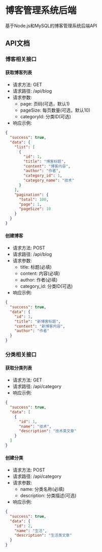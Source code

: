 # 博客管理系统后端

基于Node.js和MySQL的博客管理系统后端API

## API文档

### 博客相关接口

#### 获取博客列表
- 请求方法: GET
- 请求路径: /api/blog
- 请求参数:
  - page: 页码(可选，默认1)
  - pageSize: 每页数量(可选，默认10)
  - categoryId: 分类ID(可选)
- 响应示例:
```json
{
  "success": true,
  "data": {
    "list": [
      {
        "id": 1,
        "title": "博客标题",
        "content": "博客内容",
        "author": "作者",
        "category_id": 1,
        "category_name": "技术"
      }
    ],
    "pagination": {
      "total": 100,
      "page": 1,
      "pageSize": 10
    }
  }
}
```

#### 创建博客
- 请求方法: POST
- 请求路径: /api/blog
- 请求参数:
  - title: 标题(必填)
  - content: 内容(必填)
  - author: 作者(必填)
  - category_id: 分类ID(可选)
- 响应示例:
```json
{
  "success": true,
  "data": {
    "id": 1,
    "title": "新博客标题",
    "content": "新博客内容",
    "author": "作者"
  }
}
```

### 分类相关接口

#### 获取分类列表
- 请求方法: GET
- 请求路径: /api/category
- 响应示例:
```json
{
  "success": true,
  "data": [
    {
      "id": 1,
      "name": "技术",
      "description": "技术类文章"
    }
  ]
}
```

#### 创建分类
- 请求方法: POST
- 请求路径: /api/category
- 请求参数:
  - name: 分类名称(必填)
  - description: 分类描述(可选)
- 响应示例:
```json
{
  "success": true,
  "data": {
    "id": 2,
    "name": "生活",
    "description": "生活类文章"
  }
}
```
